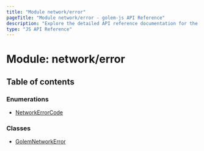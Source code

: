 ```yaml
---
title: "Module network/error"
pageTitle: "Module network/error - golem-js API Reference"
description: "Explore the detailed API reference documentation for the Module network/error within the golem-js SDK for the Golem Network."
type: "JS API Reference"
---
```

# Module: network/error

## Table of contents

### Enumerations

- [NetworkErrorCode](../enums/network_error.NetworkErrorCode)

### Classes

- [GolemNetworkError](../classes/network_error.GolemNetworkError)
